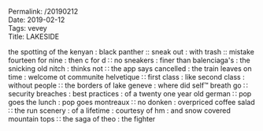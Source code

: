 Permalink: /20190212  
Date: 2019-02-12  
Tags: vevey  
Title: LAKESIDE  
  
the spotting of the kenyan : black panther :: sneak out : with trash :: mistake fourteen for nine : then c for d ∷ no sneakers : finer than balenciaga's : the snicking old nitch : thinks not ∷ the app says cancelled : the train leaves on time : welcome ot communite helvetique ∷ first class : like second class : without people ∷ the borders of lake geneve : where did self™ breath go ∷ security breaches : best practices : of a twenty one year old german ∷ pop goes the lunch : pop goes montreaux ∷ no donken : overpriced coffee salad ∷ the run scenery : of a lifetime : courtesy of hm : and snow covered mountain tops ∷ the saga of theo : the fighter  
